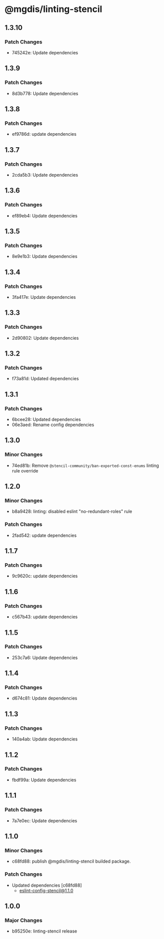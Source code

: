 # @mgdis/linting-stencil

## 1.3.10

### Patch Changes

- 745242e: Update dependencies

## 1.3.9

### Patch Changes

- 8d3b778: Update dependencies

## 1.3.8

### Patch Changes

- ef9786d: update dependencies

## 1.3.7

### Patch Changes

- 2cda5b3: Update dependencies

## 1.3.6

### Patch Changes

- ef89eb4: Update dependencies

## 1.3.5

### Patch Changes

- 8e9e1b3: Update dependencies

## 1.3.4

### Patch Changes

- 3fa417e: Update dependencies

## 1.3.3

### Patch Changes

- 2d90802: Update dependencies

## 1.3.2

### Patch Changes

- f73a81d: Updated dependencies

## 1.3.1

### Patch Changes

- 6bcee28: Updated dependencies
- 06e3aed: Rename config dependencies

## 1.3.0

### Minor Changes

- 74ed81b: Remove `@stencil-community/ban-exported-const-enums` linting rule override

## 1.2.0

### Minor Changes

- b8a9428: linting: disabled eslint "no-redundant-roles" rule

### Patch Changes

- 2fad542: update dependencies

## 1.1.7

### Patch Changes

- 9c9620c: update dependencies

## 1.1.6

### Patch Changes

- c567b43: update dependencies

## 1.1.5

### Patch Changes

- 253c7a6: Update dependencies

## 1.1.4

### Patch Changes

- d674c81: Update dependencies

## 1.1.3

### Patch Changes

- 140a4ab: Update dependencies

## 1.1.2

### Patch Changes

- fbdf99a: Update dependencies

## 1.1.1

### Patch Changes

- 7a7e0ec: Update dependencies

## 1.1.0

### Minor Changes

- c68fd88: publish @mgdis/linting-stencil builded package.

### Patch Changes

- Updated dependencies [c68fd88]
  - eslint-config-stencil@1.1.0

## 1.0.0

### Major Changes

- b95250e: linting-stencil release

